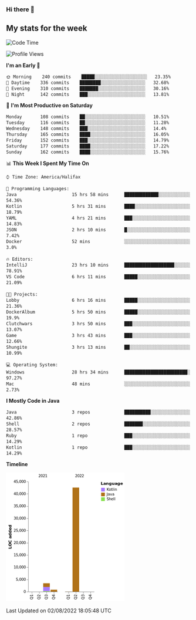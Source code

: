 ### Hi there 👋

## My stats for the week
<!--START_SECTION:waka-->
![Code Time](http://img.shields.io/badge/Code%20Time-356%20hrs%2027%20mins-blue)

![Profile Views](http://img.shields.io/badge/Profile%20Views-0-blue)

**I'm an Early 🐤** 

```text
🌞 Morning    240 commits    █████░░░░░░░░░░░░░░░░░░░░   23.35% 
🌆 Daytime    336 commits    ████████░░░░░░░░░░░░░░░░░   32.68% 
🌃 Evening    310 commits    ███████░░░░░░░░░░░░░░░░░░   30.16% 
🌙 Night      142 commits    ███░░░░░░░░░░░░░░░░░░░░░░   13.81%

```
📅 **I'm Most Productive on Saturday** 

```text
Monday       108 commits    ██░░░░░░░░░░░░░░░░░░░░░░░   10.51% 
Tuesday      116 commits    ██░░░░░░░░░░░░░░░░░░░░░░░   11.28% 
Wednesday    148 commits    ███░░░░░░░░░░░░░░░░░░░░░░   14.4% 
Thursday     165 commits    ████░░░░░░░░░░░░░░░░░░░░░   16.05% 
Friday       152 commits    ███░░░░░░░░░░░░░░░░░░░░░░   14.79% 
Saturday     177 commits    ████░░░░░░░░░░░░░░░░░░░░░   17.22% 
Sunday       162 commits    ████░░░░░░░░░░░░░░░░░░░░░   15.76%

```


📊 **This Week I Spent My Time On** 

```text
⌚︎ Time Zone: America/Halifax

💬 Programming Languages: 
Java                     15 hrs 58 mins      █████████████░░░░░░░░░░░░   54.36% 
Kotlin                   5 hrs 31 mins       ████░░░░░░░░░░░░░░░░░░░░░   18.79% 
YAML                     4 hrs 21 mins       ███░░░░░░░░░░░░░░░░░░░░░░   14.83% 
JSON                     2 hrs 10 mins       █░░░░░░░░░░░░░░░░░░░░░░░░   7.42% 
Docker                   52 mins             ░░░░░░░░░░░░░░░░░░░░░░░░░   3.0%

🔥 Editors: 
IntelliJ                 23 hrs 10 mins      ███████████████████░░░░░░   78.91% 
VS Code                  6 hrs 11 mins       █████░░░░░░░░░░░░░░░░░░░░   21.09%

🐱‍💻 Projects: 
Lobby                    6 hrs 16 mins       █████░░░░░░░░░░░░░░░░░░░░   21.36% 
DockerAlbum              5 hrs 50 mins       █████░░░░░░░░░░░░░░░░░░░░   19.9% 
Clutchwars               3 hrs 50 mins       ███░░░░░░░░░░░░░░░░░░░░░░   13.07% 
Game                     3 hrs 43 mins       ███░░░░░░░░░░░░░░░░░░░░░░   12.66% 
Shungite                 3 hrs 13 mins       ██░░░░░░░░░░░░░░░░░░░░░░░   10.99%

💻 Operating System: 
Windows                  28 hrs 34 mins      ████████████████████████░   97.27% 
Mac                      48 mins             ░░░░░░░░░░░░░░░░░░░░░░░░░   2.73%

```

**I Mostly Code in Java** 

```text
Java                     3 repos             ██████████░░░░░░░░░░░░░░░   42.86% 
Shell                    2 repos             ███████░░░░░░░░░░░░░░░░░░   28.57% 
Ruby                     1 repo              ███░░░░░░░░░░░░░░░░░░░░░░   14.29% 
Kotlin                   1 repo              ███░░░░░░░░░░░░░░░░░░░░░░   14.29%

```


**Timeline**

![Chart not found](https://raw.githubusercontent.com/lyndseyy/lyndseyy/main/charts/bar_graph.png) 


 Last Updated on 02/08/2022 18:05:48 UTC
<!--END_SECTION:waka-->